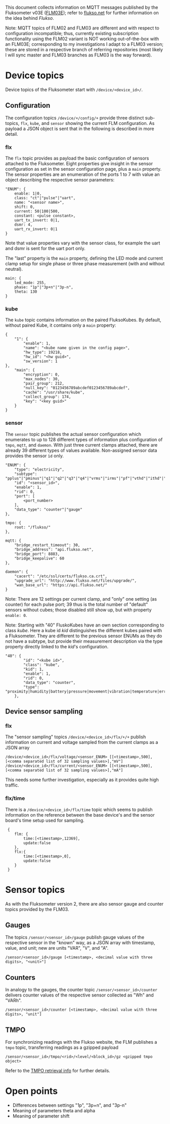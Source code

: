 This document collects information on MQTT messages published by the Fluksometer v03E ([FLM03E](https://www.flukso.net/content/overdue-status-update)); refer to [flukso.net](http://flukso.net) for further information on the idea behind _Flukso_.

Note: MQTT topics of FLM02 and FLM03 are different and with respect to configuration incompatible; thus, currently existing subscription functionality using the FLM02 variant is NOT working out-of-the-box with an FLM03E; corresponding to my investigations I adapt to a FLM03 version; these are stored in a respective branch of referring repositories (most likely I will sync master and FLM03 branches as FLM03 is the way forward).

# Device topics
Device topics of the Fluksometer start with ```/device/<device_id>/```.

## Configuration
The configuration topics ```/device/+/config/+``` provide three distinct sub-topics, ```flx```, ```kube```, and ```sensor``` showing the current FLM configuration. As payload a JSON object is sent that in the following is described in more detail.

### flx
The ```flx``` topic provides as payload the basic configuration of sensors attached to the Fluksometer. Eight properties give insight in the sensor configuration as set in the sensor configuration page, plus a ```main``` property. The sensor properties are an enumeration of the ports 1 to 7 with value an object describing the respective sensor parameters:

	"ENUM": {
		enable: 1|0,
		class: "ct"|"pulse"|"uart",
		name: "<sensor name>",
		shift: 0,
		current: 50|100|500,
		constant: <pulse constant>,
		uart_tx_invert: 0|1,
		dsmr: 4,
		uart_rx_invert: 0|1
	}

Note that value properties vary with the sensor class, for example the uart and dsmr is sent for the uart port only.

The "last" property is the ```main``` property, defining the LED mode and current clamp setup for single phase or three phase measurement (with and without neutral).

	main: {
		led_mode: 255,
		phase: "1p"|"3p+n"|"3p-n",
		theta: 130
	}

### kube
The ```kube``` topic contains information on the paired FluksoKubes. By default, without paired Kube, it contains only a ```main``` property:

	{
		"1": {
			"enable": 1,
			"name": "<kube name given in the config page>",
			"hw_type": 19218,
			"hw_id": "<hw guid>",
			"sw_version": 1
	},
		"main": {
			"encryption": 0,
			"max_nodes": 30,
			"pair_group": 212,
			"null_key": "0123456789abcdef0123456789abcdef",
			"cache": "/usr/share/kube",
			"collect_group": 174,
			"key": "<key guid>"
		}
	}

### sensor
The ```sensor``` topic publishes the actual sensor configuration which enumerates to up to 128 different types of information plus configuration of ```tmpo```, ```mqtt```, and ```daemon```. With just three current clamps attached, there are already 39 different types of values available. Non-assigned sensor data provides the sensor ```ìd``` only.

	"ENUM": {
    	"type": "electricity",
    	"subtype": "pplus"|"pminus"|"q1"|"q2"|"q3"|"q4"|"vrms"|"irms"|"pf"|"vthd"|"ithd"|"alpha",
    	"id": "<sensor_id>",
    	"enable": 1,
    	"rid": 0,
    	"port": [
        	<port_number>
    	],
    	"data_type": "counter"|"gauge"
	},

	tmpo: {
		root: "/flukso/"
	},

	mqtt: {
		"bridge_restart_timeout": 30,
    	"bridge_address": "api.flukso.net",
    	"bridge_port": 8883,
    	"bridge_keepalive": 60
	},

	daemon": {
    	"cacert": "/etc/ssl/certs/flukso.ca.crt",
    	"upgrade_url": "http://www.flukso.net/files/upgrade/",
    	"wan_base_url": "https://api.flukso.net/"
	}

Note: There are 12 settings per current clamp, and "only" one setting (as counter) for each pulse port; 39 thus is the total number of "default" sensors without cubes; those disabled still show up, but with property ```enable: 0```.  

Note: Starting with "40" FluskoKubes have an own section corresponding to class _kube_. Here a kube id _kid_ distinguishes the different kubes paired with a Fluksometer. They are different to the previous sensor ENUMs as they do not have a subtype, but provide their measurement description via the type property directly linked to the _kid_'s configuration.

  	"40": {
			"id": "<kube id>",
			"class": "kube",
			"kid": 1,
			"enable": 1,
			"rid": 0,
			"data_type": "counter",
			"type": "proximity|humidity|battery|pressure|movement|vibration|temperature|error|light"
		},

## Device sensor sampling

### flx
The "sensor sampling" topics ```/device/<device_id>/flx/+/+``` publish information on current and voltage sampled from the current clamps as a JSON array

	/device/<device_id>/flx/voltage/<sensor_ENUM> [[<timestamp>,500],[<comma separated list of 32 sampling values>],"mV"]
	/device/<device_id>/flx/current/<sensor_ENUM> [[<timestamp>,500],[<comma separated list of 32 sampling values>],"mA"]

This needs some further investigation, especially as it provides quite high traffic.

### flx/time
There is a ```/device/<device_id>/flx/time``` topic which seems to publish information on the reference between the base device's and the sensor board's time setup used for sampling.

	 {
	 	flm: {
	 		time:[<timestamp>,12369],
	 		update:false
	 	},
	 	flx:{
	 		time:[<timestamp>,0],
	 		update:false
	 	}
	 }

# Sensor topics
As with the Fluksometer version 2, there are also sensor gauge and counter topics provided by the FLM03.

## Gauges
The topics ```/sensor/<sensor_id>/gauge``` publish gauge values of the respective sensor in the "known" way, as a JSON array with timestamp, value, and unit; new are units "VAR", "V", and "A".

	/sensor/<sensor_id>/gauge [<timestamp>, <decimal value with three digits>, "<unit>"]

## Counters
In analogy to the gauges, the counter topic ```/sensor/<sensor_id>/counter``` delivers counter values of the respective sensor collected as "Wh" and "VARh".

	/sensor/<sensor_id>/counter [<timestamp>, <decimal value with three digits>, "unit"]

## TMPO
For synchronizing readings with the Flukso website, the FLM publishes a ```tmpo``` topic, transferring readings as a gzipped payload

	/sensor/<sensor_id>/tmpo/<rid>/<level/<block_id>/gz <gzipped tmpo object>

Refer to the [TMPO retrieval info](https://github.com/gebhardm/energyhacks/tree/master/Flukso/tmpo) for further details.

# Open points
* Differences between settings "1p", "3p+n", and "3p-n"
* Meaning of parameters theta and alpha
* Meaning of parameter shift
